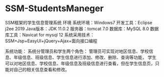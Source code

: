 # SSM-StudentsManeger
SSM框架的学生信息管理系统
环境
  系统环境：Windows7
  开发工具：Eclipse j2ee 2019
  Java版本：JDK 11.0.2
  服务器：tomcat 7.0
  数据库：MySQL 8.0
  数据库工具：Navicat for mysql 12
  系统采用技术： SSM+Jsp+EasyUI+jQuery+Ajax+面向接口编程
  
系统功能：
  系统分管理员和学生两个角色：
    管理员可实现对地区信息、学校信息、年级信息、班级信息、学生信息进行添加、修改、删除、查询等功能，
    学生可以对地区信息、学校信息、年级信息及班级信息进行查看，但在学生信息页，只能对自己的相关信息查看和修改。
